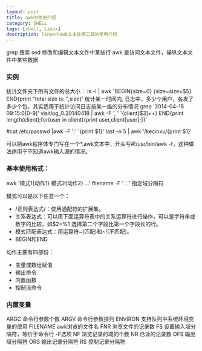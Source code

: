 ```yaml
---
layout: post
title: awk的使用介绍
category: SHELL
tags: [shell, Linux]
description: linux中awk文本处理工具的使用介绍
---
```


grep 搜索
sed 修改和编辑文本文件中某些行
awk 是访问文本文件，操纵文本文件中某些数据

### 实例
统计文件夹下所有文件的总大小：
ls -l | awk 'BEGIN{size=0} {size=size+$5} END{print "total size is: ",size}'
统计某一时间内, 日志中，多少个用户，各发了多少个包，其实适用于统计访问日志按某一维的分布情况
grep '2014-04-18 09:15:0[0-9]' visitlog_0.20140418 | awk -F ', ' '{client[$3]++} END{print length(client);for(user in client){print user,client[user];}}' 

#cat /etc/passwd |awk -F ':' '{print $1}'
last -n 5 | awk '/kecinxu/{print $1}'

可以把awk程序体专门写在一个*.awk文本中，开头写#!/usr/bin/awk -f，这种做法适用于不知道awk输入源的情况。

### 基本使用格式：
awk '模式1{动作1} 模式2{动作2} ...' filename
-F '：' 指定域分隔符 

模式可以是以下任意一个：

- /正则表达式/：使用通配符的扩展集。
- 关系表达式：可以用下面运算符表中的关系运算符进行操作，可以是字符串或数字的比较，如$2>%1      选择第二个字段比第一个字段长的行。
- 模式匹配表达式：用运算符~(匹配)和~!(不匹配)。
- BEGIN和END

动作主要有四部份：

- 变量或数组赋值
- 输出命令
- 内置函数
- 控制流命令

### 内置变量
ARGC               命令行参数个数
ARGV               命令行参数排列
ENVIRON            支持队列中系统环境变量的使用
FILENAME           awk浏览的文件名
FNR                浏览文件的记录数
FS                 设置输入域分隔符，等价于命令行 -F选项
NF                 浏览记录的域的个数
NR                 已读的记录数
OFS                输出域分隔符
ORS                输出记录分隔符
RS                 控制记录分隔符
